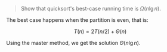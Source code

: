 > Show that quicksort's best-case running time is $\Omega(n\lg{n})$.

The best case happens when the partition is even, that is:

$$ T(n) = 2T(n/2) + \Theta(n) $$

Using the master method, we get the solution $\Theta(n\lg{n})$.
